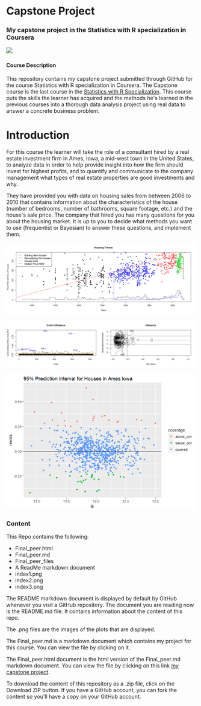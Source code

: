 
# Capstone Project
### My capstone project in the Statistics with R specialization in Coursera

[<img src="https://coursera-course-photos.s3.amazonaws.com/bb/dac0c0f81711e5b1f52f7ce5c8ca33/composite.v2a.png">](https://d3njjcbhbojbot.cloudfront.net/api/utilities/v1/imageproxy/)

#### Course Description

This repository contains my capstone project submitted through GitHub for the course Statistics with R specialization in Coursera. The Capstone course is the last course in the [Statistics with R Specialization]("https://www.coursera.org/specializations/statistics"). This course puts the skills the learner has acquired and the methods he's learned in the previous courses into a thorough data analysis project using real data to answer a concrete business problem.

# Introduction

For this course the learner will take the role of a consultant hired by a real estate investment firm in Ames, Iowa, a mid-west town in the United States, to analyze data in order to help provide insight into how the firm should invest for highest profits, and to quantify and communicate to the company management what types of real estate properties are good investments and why. 

They have provided you with data on housing sales from between 2006 to 2010 that contains information about the characteristics of the house (number of bedrooms, number of bathrooms, square footage, etc.) and the house's sale price. The company that hired you has many questions for you about the housing market. It is up to you to decide what methods you want to use (frequentist or Bayesian) to answer these questions, and implement them.


![House Prices Across the Years](index1.png)

![Finding outliers](index2.png)

![Prediction Intervals](index3.png)


### Content 

This Repo contains the following:

- Final_peer.html 
- Final_peer.md 
- Final_peer_files
- A ReadMe markdown document
- index1.png 
- index2.png
- index3.png


The README markdown document is displayed by default by GitHub whenever you visit a GitHub repository. The document you are reading now is the README.md file. It contains information about the content of this repo.

The .png files are the images of the plots that are displayed.

The Final_peer.md is a markdown document which contains my project for this course. You can view the file by clicking on it.

The Final_peer.html document is the html version of the Final_peer.md markdown document. You can view the file by clicking on this link [my capstone project](https://htmlpreview.github.io/?https://github.com/DocOfi/Statistics-with-R/Course5/Final_peer.html).

To download the content of this repository as a .zip file, click on the Download ZIP button. If you have a GitHub account, you can fork the content so you'll have a copy on your GitHub account.  



